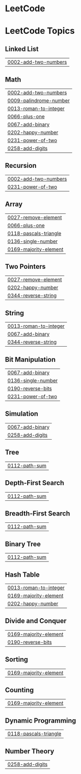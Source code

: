 # LeetCode
<!---LeetCode Topics Start-->
# LeetCode Topics
## Linked List
|  |
| ------- |
| [0002-add-two-numbers](https://github.com/Sanj-ana12/LeetCode/tree/master/0002-add-two-numbers) |
## Math
|  |
| ------- |
| [0002-add-two-numbers](https://github.com/Sanj-ana12/LeetCode/tree/master/0002-add-two-numbers) |
| [0009-palindrome-number](https://github.com/Sanj-ana12/LeetCode/tree/master/0009-palindrome-number) |
| [0013-roman-to-integer](https://github.com/Sanj-ana12/LeetCode/tree/master/0013-roman-to-integer) |
| [0066-plus-one](https://github.com/Sanj-ana12/LeetCode/tree/master/0066-plus-one) |
| [0067-add-binary](https://github.com/Sanj-ana12/LeetCode/tree/master/0067-add-binary) |
| [0202-happy-number](https://github.com/Sanj-ana12/LeetCode/tree/master/0202-happy-number) |
| [0231-power-of-two](https://github.com/Sanj-ana12/LeetCode/tree/master/0231-power-of-two) |
| [0258-add-digits](https://github.com/Sanj-ana12/LeetCode/tree/master/0258-add-digits) |
## Recursion
|  |
| ------- |
| [0002-add-two-numbers](https://github.com/Sanj-ana12/LeetCode/tree/master/0002-add-two-numbers) |
| [0231-power-of-two](https://github.com/Sanj-ana12/LeetCode/tree/master/0231-power-of-two) |
## Array
|  |
| ------- |
| [0027-remove-element](https://github.com/Sanj-ana12/LeetCode/tree/master/0027-remove-element) |
| [0066-plus-one](https://github.com/Sanj-ana12/LeetCode/tree/master/0066-plus-one) |
| [0118-pascals-triangle](https://github.com/Sanj-ana12/LeetCode/tree/master/0118-pascals-triangle) |
| [0136-single-number](https://github.com/Sanj-ana12/LeetCode/tree/master/0136-single-number) |
| [0169-majority-element](https://github.com/Sanj-ana12/LeetCode/tree/master/0169-majority-element) |
## Two Pointers
|  |
| ------- |
| [0027-remove-element](https://github.com/Sanj-ana12/LeetCode/tree/master/0027-remove-element) |
| [0202-happy-number](https://github.com/Sanj-ana12/LeetCode/tree/master/0202-happy-number) |
| [0344-reverse-string](https://github.com/Sanj-ana12/LeetCode/tree/master/0344-reverse-string) |
## String
|  |
| ------- |
| [0013-roman-to-integer](https://github.com/Sanj-ana12/LeetCode/tree/master/0013-roman-to-integer) |
| [0067-add-binary](https://github.com/Sanj-ana12/LeetCode/tree/master/0067-add-binary) |
| [0344-reverse-string](https://github.com/Sanj-ana12/LeetCode/tree/master/0344-reverse-string) |
## Bit Manipulation
|  |
| ------- |
| [0067-add-binary](https://github.com/Sanj-ana12/LeetCode/tree/master/0067-add-binary) |
| [0136-single-number](https://github.com/Sanj-ana12/LeetCode/tree/master/0136-single-number) |
| [0190-reverse-bits](https://github.com/Sanj-ana12/LeetCode/tree/master/0190-reverse-bits) |
| [0231-power-of-two](https://github.com/Sanj-ana12/LeetCode/tree/master/0231-power-of-two) |
## Simulation
|  |
| ------- |
| [0067-add-binary](https://github.com/Sanj-ana12/LeetCode/tree/master/0067-add-binary) |
| [0258-add-digits](https://github.com/Sanj-ana12/LeetCode/tree/master/0258-add-digits) |
## Tree
|  |
| ------- |
| [0112-path-sum](https://github.com/Sanj-ana12/LeetCode/tree/master/0112-path-sum) |
## Depth-First Search
|  |
| ------- |
| [0112-path-sum](https://github.com/Sanj-ana12/LeetCode/tree/master/0112-path-sum) |
## Breadth-First Search
|  |
| ------- |
| [0112-path-sum](https://github.com/Sanj-ana12/LeetCode/tree/master/0112-path-sum) |
## Binary Tree
|  |
| ------- |
| [0112-path-sum](https://github.com/Sanj-ana12/LeetCode/tree/master/0112-path-sum) |
## Hash Table
|  |
| ------- |
| [0013-roman-to-integer](https://github.com/Sanj-ana12/LeetCode/tree/master/0013-roman-to-integer) |
| [0169-majority-element](https://github.com/Sanj-ana12/LeetCode/tree/master/0169-majority-element) |
| [0202-happy-number](https://github.com/Sanj-ana12/LeetCode/tree/master/0202-happy-number) |
## Divide and Conquer
|  |
| ------- |
| [0169-majority-element](https://github.com/Sanj-ana12/LeetCode/tree/master/0169-majority-element) |
| [0190-reverse-bits](https://github.com/Sanj-ana12/LeetCode/tree/master/0190-reverse-bits) |
## Sorting
|  |
| ------- |
| [0169-majority-element](https://github.com/Sanj-ana12/LeetCode/tree/master/0169-majority-element) |
## Counting
|  |
| ------- |
| [0169-majority-element](https://github.com/Sanj-ana12/LeetCode/tree/master/0169-majority-element) |
## Dynamic Programming
|  |
| ------- |
| [0118-pascals-triangle](https://github.com/Sanj-ana12/LeetCode/tree/master/0118-pascals-triangle) |
## Number Theory
|  |
| ------- |
| [0258-add-digits](https://github.com/Sanj-ana12/LeetCode/tree/master/0258-add-digits) |
<!---LeetCode Topics End-->
